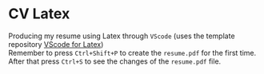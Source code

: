 # CV Latex
Producing my resume using Latex through `VScode` (uses the template repository [VScode for Latex](https://github.com/nicolosh/VScode_for_Latex))  
Remember to press `Ctrl+Shift+P` to create the `resume.pdf` for the first time.  
After that press `Ctrl+S` to see the changes of the `resume.pdf` file.
